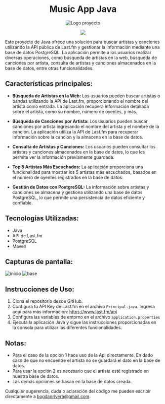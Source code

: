 <h1 align="center"> Music App Java </h1>


<p align="center">
  <img src="https://github.com/BogdanRivera/musicApp-Java/assets/121648408/dbb7d8e3-324b-4285-aefd-77cf702f2580" alt="Logo proyecto">
</p>

   <p align="center">
   <img src="https://img.shields.io/badge/STATUS-FINALIZADO-green">
   </p>

Este proyecto de Java ofrece una solución para buscar artistas y canciones utilizando la API pública de Last.fm y gestionar la información mediante una base de datos PostgreSQL. La aplicación permite a los usuarios realizar diversas operaciones, como búsqueda de artistas en la web, búsqueda de canciones por artista, consulta de artistas y canciones almacenados en la base de datos, entre otras funcionalidades.

## Características principales:

- **Búsqueda de Artistas en la Web:** Los usuarios pueden buscar artistas o bandas utilizando la API de Last.fm, proporcionando el nombre del artista como entrada. La aplicación recupera información detallada sobre el artista, como su nombre, número de oyentes, y más.

- **Búsqueda de Canciones por Artista:** Los usuarios pueden buscar canciones por artista ingresando el nombre del artista y el nombre de la canción. La aplicación utiliza la API de Last.fm para recuperar información sobre la canción y la almacena en la base de datos.

- **Consulta de Artistas y Canciones:** Los usuarios pueden consultar los artistas y canciones almacenados en la base de datos, lo que les permite ver la información previamente guardada.

- **Top 5 Artistas Más Escuchados:** La aplicación proporciona una funcionalidad para mostrar los 5 artistas más escuchados, basados en el número de oyentes registrados en la base de datos.

- **Gestión de Datos con PostgreSQL:** La información sobre artistas y canciones se almacena y gestiona utilizando una base de datos PostgreSQL, lo que permite una persistencia de datos eficiente y confiable.

## Tecnologías Utilizadas:

- Java
- API de Last.fm
- PostgreSQL
- Maven

## Capturas de pantalla: 
![inicio](https://github.com/BogdanRivera/musicApp-Java/assets/121648408/34f4ef54-2d5d-4a27-8a17-9b9c680523c0)
![base](https://github.com/BogdanRivera/musicApp-Java/assets/121648408/3bb82f2d-5d22-4c6e-97e7-a8dfb639ab34)

## Instrucciones de Uso:

1. Clona el repositorio desde GitHub.
2. Configura tu API Key de Last.fm en el archivo `Principal.java`. Ingresa aquí para más información: https://www.last.fm/api
3. Configura las variables de entorno en el archivo `application.properties`
4. Ejecuta la aplicación Java y sigue las instrucciones proporcionadas en la consola para utilizar las diferentes funcionalidades.

## Notas: 
- Para el caso de la opción 1 hace uso de la Api directamente. En dado caso de que no encuentre el artista no se guardará el dato en la base de datos.
- Para usar la opción 2 es necesario que el artista esté registrado en nuestra base de datos.
- Las demás opciones se basan en la base de datos creada. 

Cualquier sugerencia, duda o aclaración del código me pueden escribir directamente a bogdanrivera@gmail.com. 
